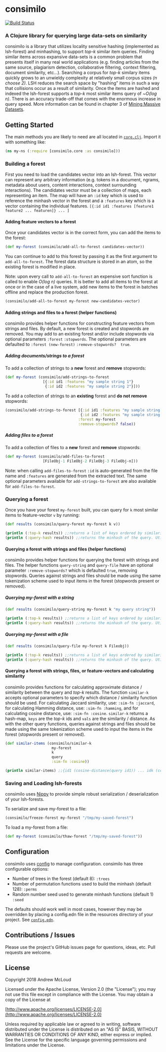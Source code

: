 # consimilo
[![Build Status](https://travis-ci.org/andrewmcloud/consimilo.svg?branch=master)](https://travis-ci.org/andrewmcloud/consimilo)
### A Clojure library for querying large data-sets on similarity

consimilo is a library that utilizes locality sensitive hashing (implemented as lsh-forest) and minhashing, to support 
*top-k* similar item queries. Finding similar items across expansive data-sets is a common problem that presents itself 
in many real world applications (e.g. finding articles from the same source, plagiarism detection, collaborative 
filtering, context filtering, document similarity, etc...). Searching a corpus for *top-k* similary items quickly grows 
to an unwieldy complexity at relatively small corpus sizes *(n choose 2)*. LSH reduces the search space by "hashing" 
items in such a way that collisions occur as a result of similarity. Once the items are hashed and indexed the 
lsh-forest supports a *top-k* most similar items query of ~*O(log n)*. There is an accuracy trade-off that comes with 
the enormous increase in query speed. More information can be found in chapter 3 of 
[Mining Massive Datasets](http://infolab.stanford.edu/~ullman/mmds/ch3.pdf).

## Getting Started

The main methods you are likely to need are all located in [`core.clj`](./src/consimilo/core.clj). 
Import it with something like:

```clojure
(ns my-ns (:require [consimilo.core :as consimilo]))
```

### Building a forest

First you need to load the candidates vector into an lsh-forest. This vector can represent any arbitrary information 
(e.g. tokens in a document, ngrams, metadata about users, content interactions, context surrounding 
interactions). The candidates vector must be a collection of maps, each representing an item. The map will have an 
`:id` key which is used to reference the minhash vector in the forest and a `:features` key which is a vector 
containing the individual features. `[{:id id1 :features [feature1 feature2 ... featuren]} ... ]`

#### Adding feature vectors to a forest

Once your candidates vector is in the correct form, you can add the items to the forest:

```clojure
(def my-forest (consimilo/add-all-to-forest candidates-vector))           ;;creates new forest, my-forest
```

You can continue to add to this forest by passing it as the first argument to `add-all-to-forest`. The forest data 
structure is stored in an atom, so the existing forest is modified in place. 

Note: upon every call to `add-all-to-forest` an expensive sort function is called to enable *O(log n)* queries. It is 
better to add all items to the forest at once or in the case of a live system, add new items to the forest in batches 
offline and replace the production forest.

```clojure
(consimilo/add-all-to-forest my-forest new-candidates-vector)             ;;updates my-forest in place
```

#### Adding strings and files to a forest (helper functions)

consimilo provides helper functions for constructing feature vectors from strings and files. By default, a new forest 
is created and stopwords are removed. You may add to an existing forest and/or include stopwords via optional 
parameters `:forest` `:stopwords`. The optional parameters are defaulted to `:forest (new-forest)` `:remove-stopwords? 
true`.

##### Adding documents/strings to a forest

To add a collection of strings to a **new** forest and **remove** stopwords:

```clojure
(def my-forest (consimilo/add-strings-to-forest
                 [{:id id1 :features "my sample string 1"}
                  {:id id2 :features "my sample string 2"}]))
```

To add a collection of strings to an **existing** forest and **do not remove** stopwords: 

```clojure
(consimilo/add-strings-to-forest [{:id id1 :features "my sample string 1"}
                                  {:id id2 :features "my sample string 2"}]
                                 :forest my-forest                        
                                 :remove-stopwords? false))               ;;updates my-forest in place
```

##### Adding files to a forest

To add a collection of files to a **new** forest and **remove** stopwords:

```clojure
(def my-forest (consimilo/add-files-to-forest
                 [FileObj-1 FileObj-2 FileObj-3 FileObj-n]))              ;;creates new forest, my-forest
```

Note: when calling `add-files-to-forest` `:id` is auto-generated from the file name and `:features` are generated from 
the extracted text. The same optional parameters available for `add-strings-to-forest` are also available for 
`add-files-to-forest`.

### Querying a forest

Once you have your forest `my-forest` built, you can query for `k` most similar items to feature-vector `v` by running:

```clojure
(def results (consimilo/query-forest my-forest k v))

(println (:top-k results)) ;;returns a list of keys ordered by similarity
(println (:query-hash results)) ;;returns the minhash of the query. Utilized to calculate similarity.
```  

#### Querying a forest with strings and files (helper functions)

consimilo provides helper functions for querying the forest with strings and files. The helper functions `query-string` 
and `query-file` have an optional parameter `:remove-stopwords?` which is defaulted `true`, removing stopwords. Queries 
against strings and files should be made using the same tokenization scheme used to input items in the forest 
(stopwords present or removed).

##### Querying my-forest with a string

```clojure
(def results (consimilo/query-string my-forest k "my query string"))

(println (:top-k results)) ;;returns a list of keys ordered by similarity
(println (:query-hash results)) ;;returns the minhash of the query. Utilized to calculate similarity.
```  

##### Querying my-forest with a file

```clojure
(def results (consimilo/query-file my-forest k Fileobj))

(println (:top-k results)) ;;returns a list of keys ordered by similarity
(println (:query-hash results)) ;;returns the minhash of the query. Utilized to calculate similarity.
  ```
  
#### Querying a forest with strings, files, or feature-vectors and calculating similarity

consimilo provides functions for calculating approximate distance / similarity between the query and *top-k* results. 
The function `similar-k` accepts optional parameters to specify which distance / similarity function should be used. 
For calculating Jaccard similarity, use: `:sim-fn :jaccard`, for calculating Hamming distance, use: `:sim-fn :hamming`, 
and for calculating cosine distance, use: `:sim-fn :cosine`. `similar-k` returns a hash-map, `keys` are the *top-k* ids 
and `vals` are the similarity / distance. As with the other query functions, queries against strings and files 
should be made using the same tokenization scheme used to input the items in the forest (stopwords present or removed).

```clojure
(def similar-items (consimilo/similar-k 
                     my-forest
                     k
                     query
                     :sim-fn :cosine))

(println similar-items) ;;{id1 (cosine-distance(query id1)) ... idk (cosine-distance (query idk))}
```

### Saving and Loading lsh-forests

consimilo uses [Nippy](https://github.com/ptaoussanis/nippy) to provide simple robust serialization / deserialization 
of your lsh-forests.

To serialize and save my-forest to a file:
```clojure
(consimilo/freeze-forest my-forest "/tmp/my-saved-forest")
```

To load a my-forest from a file:
```clojure
(def my-forest (consimilo/thaw-forest "/tmp/my-saved-forest"))
```

## Configuration

consimilo uses [config](https://github.com/yogthos/config) to manage configuration. consimilo has three configurable 
options: 
   * Number of trees in the forest (default 8): `:trees`
   * Number of permutation functions used to build the minhash (default 128): `:perms`
   * Random number seed used to generate minhash functions (default 1) `:seed`
   
The defaults should work well in most cases, however they may be overridden by placing a config.edn file in the 
resources directory of your project. See [`config.edn`](./resources/config.edn). 

## Contributions / Issues

Please use the project's GitHub issues page for questions, ideas, etc. Pull requests are welcome.

## License

Copyright 2018 Andrew McLoud

Licensed under the Apache License, Version 2.0 (the "License");
you may not use this file except in compliance with the License.
You may obtain a copy of the License at

[http://www.apache.org/licenses/LICENSE-2.0](http://www.apache.org/licenses/LICENSE-2.0)

Unless required by applicable law or agreed to in writing, software
distributed under the License is distributed on an "AS IS" BASIS,
WITHOUT WARRANTIES OR CONDITIONS OF ANY KIND, either express or implied.
See the License for the specific language governing permissions and
limitations under the License.
